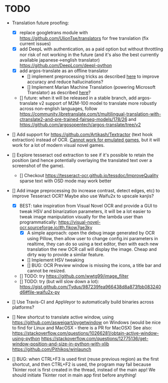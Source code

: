# TODO

* Translation future proofing:
    * [x] replace googletrans module with https://github.com/UlionTse/translators for free translation (fix current issues)
    * [x] add DeepL with authentication, as a paid option but without throttling nor risk of not working in the future (and it's also the best currently available japanese->english translator) https://github.com/DeepLcom/deepl-python
    * [x] add argos-translate as an offline translator
        * [] implement preprocessing tricks as described [here](https://skeptric.com/python-offline-translation/) to improve accuracy and reduce hallucinations?
        * [] Implement Marian Machine Translation (powering Microsoft Translator) as described [here](https://skeptric.com/python-offline-translation/)?
    * [] future: when it will be released in a stable branch, add argos-translate v2 support of M2M-100 model to translate more robustly across non-english languages, follow https://community.libretranslate.com/t/multilingual-translation-with-ctranslate2-and-pre-trained-fairseq-models/178/26 and https://github.com/argosopentech/argos-translate/tree/v2

* [] Add support for https://github.com/Artikash/Textractor (text hook extraction) instead of OCR. [Cannot work for emulated games](https://github.com/Artikash/Textractor/issues/418), but it will work for a lot of modern visual novel games.

* [] Explore tesseract osd extraction to see if it's possible to retain the position (and hence potentially overlaying the translated text over a screenshot of the game).
    * [] Checkout https://tesseract-ocr.github.io/tessdoc/ImproveQuality sparse text with OSD mode may work better

* [] Add image preprocessing (to increase contrast, detect edges, etc) to improve Tesseract OCR? Maybe also use Waifu2x to upscale kanjis?
    * [x] BEST: take inspiration from Visual Novel OCR and provide a GUI to tweak HSV and binarization parameters, it will be a lot easier to tweak image manipulation visually for the lambda user than programmatically: https://visual-novel-ocr.sourceforge.io/#h.fikow7ge3ky
        * [x] A simple approach: open the debug image generated by OCR using Pillow, then allow user to change config.ini parameters in realtime, they can do so using a text editor, then with each new translation the new OCR call will display the image. Cheap and dirty way to provide a similar feature.
        * [] Implement HSV tweaking
        * [] BUG: OCR Preview window is missing the icons, a title bar and cannot be resized.
    * [] TODO: try https://github.com/wwtg99/image_filter
    * [] TODO: try (but will slow down a lot): https://gist.github.com/Tydus/987239fea966438d8a873fbb083240d6#file-waifu2x-py

* [] Use Travis-CI and AppVeyor to automatically build binaries across platforms?

* [] New shortcut to translate active window, using https://github.com/asweigart/pygetwindow on Windows (would be nice to find for Linux and MacOSX - there is a PR for MacOSX)
    See also:
    https://stackoverflow.com/questions/10266281/obtain-active-window-using-python
    https://stackoverflow.com/questions/12775136/get-window-position-and-size-in-python-with-xlib
    https://github.com/Pithikos/winlaunch

* [] BUG: when CTRL+F3 is used first (reuse previous region) as the first shortcut, and then CTRL+F2 is used, the program may fail because Tkinter root is first created in the thread, instead of the main app! We should initiate Tkinter root in main app first before anything!
